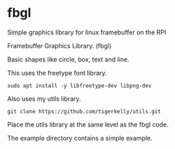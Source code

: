 # fbgl
Simple graphics library for linux framebuffer on the RPI

Framebuffer Graphics Library. (fbgl)

Basic shapes like circle, box, text and line.

This uses the freetype font library.

	sudo apt install -y libfreetype-dev libpng-dev

Also uses my utils library.

	git clone https://github.com/tigerkelly/utils.git

Place the utils library at the same level as the fbgl code.

The example directory contains a simple example.
